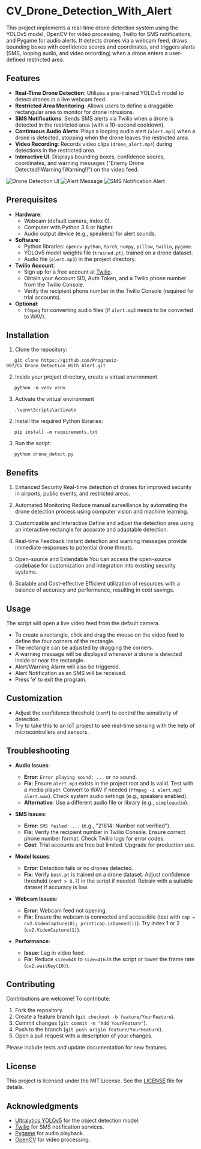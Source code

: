 # CV_Drone_Detection_With_Alert
This project implements a real-time drone detection system using the YOLOv5 model, OpenCV for video processing, Twilio for SMS notifications, and Pygame for audio alerts. It detects drones via a webcam feed, draws bounding boxes with confidence scores and coordinates, and triggers alerts (SMS, looping audio, and video recording) when a drone enters a user-defined restricted area.

## Features
- **Real-Time Drone Detection**: Utilizes a pre-trained YOLOv5 model to detect drones in a live webcam feed.
- **Restricted Area Monitoring**: Allows users to define a draggable rectangular area to monitor for drone intrusions.
- **SMS Notifications**: Sends SMS alerts via Twilio when a drone is detected in the restricted area (with a 10-second cooldown).
- **Continuous Audio Alerts**: Plays a looping audio alert (`alert.mp3`) when a drone is detected, stopping when the drone leaves the restricted area.
- **Video Recording**: Records video clips (`drone_alert.mp4`) during detections in the restricted area.
- **Interactive UI**: Displays bounding boxes, confidence scores, coordinates, and warning messages ("Enemy Drone Detected!!Warning!!Warning!!") on the video feed.

![Drone Detection UI](images/img1.jpg)
![Alert Message](images/img2.jpg)
![SMS Notification Alert](images/img3.jpg)

## Prerequisites
- **Hardware**:
  - Webcam (default camera, index 0).
  - Computer with Python 3.8 or higher.
  - Audio output device (e.g., speakers) for alert sounds.
- **Software**:
  - Python libraries: `opencv-python`, `torch`, `numpy`, `pillow`, `twilio`, `pygame`.
  - YOLOv5 model weights file (`trained.pt`), trained on a drone dataset.
  - Audio file (`alert.mp3`) in the project directory.
- **Twilio Account**:
  - Sign up for a free account at [Twilio](https://www.twilio.com/try-twilio).
  - Obtain your Account SID, Auth Token, and a Twilio phone number from the Twilio Console.
  - Verify the recipient phone number in the Twilio Console (required for trial accounts).
- **Optional**:
  - `ffmpeg` for converting audio files (if `alert.mp3` needs to be converted to WAV).
  
## Installation

1. Clone the repository:
```
   git clone https://github.com/Programiz-007/CV_Drone_Detection_With_Alert.git
```
2. Inside your project directory, create a virtual environment
```
   python -m venv venv
```
3. Activate the virtual environment
```
   .\venv\Scripts\activate       
```
2. Install the required Python libraries:
```
   pip install -m requirements.txt
```
3. Run the script:
```
   python drone_detect.py
```

## Benefits
1. Enhanced Security
Real-time detection of drones for improved security in airports, public events, and restricted areas.

2. Automated Monitoring
Reduce manual surveillance by automating the drone detection process using computer vision and machine learning.

3. Customizable and Interactive
Define and adjust the detection area using an interactive rectangle for accurate and adaptable detection.

4. Real-time Feedback
Instant detection and warning messages provide immediate responses to potential drone threats.

5. Open-source and Extendable
You can access the open-source codebase for customization and integration into existing security systems.

6. Scalable and Cost-effective
Efficient utilization of resources with a balance of accuracy and performance, resulting in cost savings.

## Usage

The script will open a live video feed from the default camera.
   - To create a rectangle, click and drag the mouse on the video feed to define the four corners of the rectangle.
   - The rectangle can be adjusted by dragging the corners.
   - A warning message will be displayed whenever a drone is detected inside or near the rectangle.
   - Alert/Warning Alarm will also be triggered.
   - Alert Notification as an SMS will be received.
   - Press 'e' to exit the program.

## Customization
- Adjust the confidence threshold (`conf`) to control the sensitivity of detection.
- Try to take this to an IoT project to see real-time sensing with the help of microcontrollers and sensors.
## Troubleshooting

- **Audio Issues**:
  - **Error**: `Error playing sound: ...` or no sound.
  - **Fix**: Ensure `alert.mp3` exists in the project root and is valid. Test with a media player. Convert to WAV if needed (`ffmpeg -i alert.mp3 alert.wav`). Check system audio settings (e.g., speakers enabled).
  - **Alternative**: Use a different audio file or library (e.g., `simpleaudio`).

- **SMS Issues**:
  - **Error**: `SMS failed: ...` (e.g., "21614: Number not verified").
  - **Fix**: Verify the recipient number in Twilio Console. Ensure correct phone number format. Check Twilio logs for error codes.
  - **Cost**: Trial accounts are free but limited. Upgrade for production use.

- **Model Issues**:
  - **Error**: Detection fails or no drones detected.
  - **Fix**: Verify `best.pt` is trained on a drone dataset. Adjust confidence threshold (`conf > 0.7`) in the script if needed. Retrain with a suitable dataset if accuracy is low.

- **Webcam Issues**:
  - **Error**: Webcam feed not opening.
  - **Fix**: Ensure the webcam is connected and accessible (test with `cap = cv2.VideoCapture(0); print(cap.isOpened())`). Try index 1 or 2 (`cv2.VideoCapture(1)`).

- **Performance**:
  - **Issue**: Lag in video feed.
  - **Fix**: Reduce `size=640` to `size=416` in the script or lower the frame rate (`cv2.waitKey(10)`).

## Contributing

Contributions are welcome! To contribute:

1. Fork the repository.
2. Create a feature branch (`git checkout -b feature/YourFeature`).
3. Commit changes (`git commit -m "Add YourFeature"`).
4. Push to the branch (`git push origin feature/YourFeature`).
5. Open a pull request with a description of your changes.

Please include tests and update documentation for new features.

## License

This project is licensed under the MIT License. See the [LICENSE](LICENSE) file for details.

## Acknowledgments

- [Ultralytics YOLOv5](https://github.com/ultralytics/yolov5) for the object detection model.
- [Twilio](https://www.twilio.com) for SMS notification services.
- [Pygame](https://www.pygame.org) for audio playback.
- [OpenCV](https://opencv.org) for video processing.
